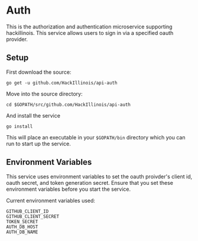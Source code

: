Auth
====

This is the authorization and authentication microservice supporting hackillinois. This service allows users to sign in via a specified oauth provider.

Setup
-----

First download the source:
```
go get -u github.com/HackIllinois/api-auth
```

Move into the source directory:
```
cd $GOPATH/src/github.com/HackIllinois/api-auth
```

And install the service
```
go install
```

This will place an executable in your `$GOPATH/bin` directory which you can run to start up the service.

Environment Variables
---------------------

This service uses environment variables to set the oauth proivder's client id, oauth secret, and token generation secret. Ensure that you set these environment variables before you start the service.

Current environment variables used:
```
GITHUB_CLIENT_ID
GITHUB_CLIENT_SECRET
TOKEN_SECRET
AUTH_DB_HOST
AUTH_DB_NAME
```
